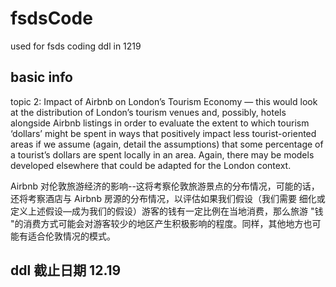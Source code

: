 # fsdsCode
used for fsds coding ddl in 1219

## basic info

topic 2: 
Impact of Airbnb on London’s Tourism Economy — this would look at the distribution of London’s tourism venues and, possibly, hotels alongside Airbnb listings in order to evaluate the extent to which tourism ‘dollars’ might be spent in ways that positively impact less tourist-oriented areas if we assume (again, detail the assumptions) that some percentage of a tourist’s dollars are spent locally in an area. 
Again, there may be models developed elsewhere that could be adapted for the London context.

Airbnb 对伦敦旅游经济的影响--这将考察伦敦旅游景点的分布情况，可能的话，还将考察酒店与 Airbnb 房源的分布情况，以评估如果我们假设（我们需要 细化或定义上述假设—成为我们的假设）游客的钱有一定比例在当地消费，那么旅游 "钱 "的消费方式可能会对游客较少的地区产生积极影响的程度。同样，其他地方也可能有适合伦敦情况的模式。

## ddl 截止日期 12.19 


